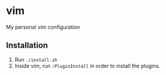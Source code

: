 # vim
My personal vim configuration

## Installation
1. Run `./install.sh`
2. Inside vim, run `:PluginInstall` in order to install the plugins.
